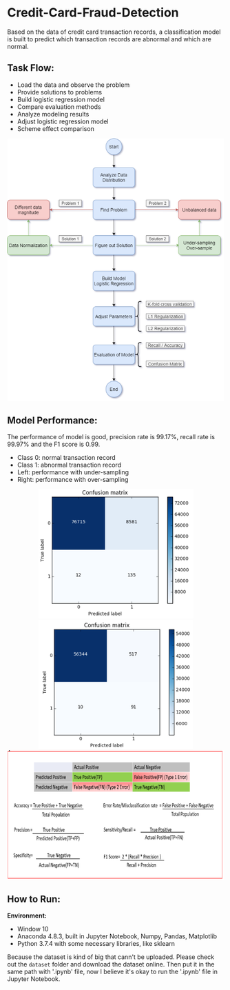 # Credit-Card-Fraud-Detection
Based on the data of credit card transaction records, a classification model is built to predict which transaction records are abnormal and which are normal.

## Task Flow:
- Load the data and observe the problem
- Provide solutions to problems
- Build logistic regression model
- Compare evaluation methods
- Analyze modeling results
- Adjust logistic regression model
- Scheme effect comparison

<div align="center">
<img src="https://github.com/JimengShi/Credit-Card-Fraud-Detection/blob/master/images/Workflow.png" alt="Workflow" >
</div>

## Model Performance:
The performance of model is good, precision rate is 99.17%, recall rate is 99.97% and the F1 score is 0.99.
- Class 0: normal transaction record
- Class 1: abnormal transaction record
- Left: performance with under-sampling
- Right: performance with over-sampling

<div align="center">
<img src="https://github.com/JimengShi/Credit-Card-Fraud-Detection/blob/master/images/Evaluation%20with%20under-sampling.png" height="300px" alt="Evaluation with under-sampling" ><img src="https://github.com/JimengShi/Credit-Card-Fraud-Detection/blob/master/images/Evaluation%20with%20over-sampling.png" height="300px" alt="over-sampling" >    
</div>

<div align="center">
<img src="https://github.com/JimengShi/Credit-Card-Fraud-Detection/blob/master/images/Confusion%20Matrix.png" height="300px" alt="Evaluation" >
</div>

## How to Run:
**Environment:**
- Window 10
- Anaconda 4.8.3, built in Jupyter Notebook, Numpy, Pandas, Matplotlib
- Python 3.7.4 with some necessary libraries, like sklearn

Because the dataset is kind of big that cann't be uploaded. Please check out the `dataset` folder and download the dataset online. Then put it in the same path with '.ipynb' file, now I believe it's okay to run the '.ipynb' file in Jupyter Notebook.
